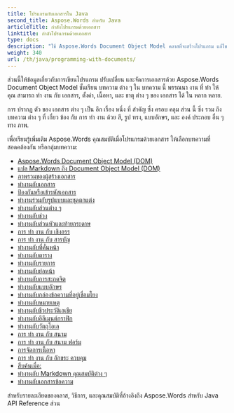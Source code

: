 ```yaml
---
title: โปรแกรมกับเอกสารใน Java
second_title: Aspose.Words สําหรับ Java
articleTitle: กําลังโปรแกรมด้วยเอกสาร
linktitle: กําลังโปรแกรมด้วยเอกสาร
type: docs
description: "ใช้ Aspose.Words Document Object Model คลาสที่จะสร้างโปรแกรม แก้ไข และจัดการเอกสารด้วย Java. ทํางานกับคุณสมบัติ, การตั้งค่า, และเนื้อหาของเอกสาร รวมถึงเอกสารที่ปรากฏผ่านการจัดการสี, รูปทรง, แบบอักษร และกราฟิกอื่น ๆ"
weight: 340
url: /th/java/programming-with-documents/
---
```


ส่วนนี้ให้ข้อมูลเกี่ยวกับการเขียนโปรแกรม ปรับเปลี่ยน และจัดการเอกสารด้วย Aspose.Words Document Object Model ชั้นเรียน บทความ ต่าง ๆ ใน บทความ นี้ พรรณนา งาน ที่ ทํา ให้ คุณ สามารถ ทํา งาน กับ เอกสาร, ตั้งค่า, เนื้อหา, และ ธาตุ ต่าง ๆ ของ เอกสาร ได้ ใน หลาก หลาย.

การ ปรากฏ ตัว ของ เอกสาร ต่าง ๆ เป็น อีก เรื่อง หนึ่ง ที่ สําคัญ ซึ่ง ครอบ คลุม ส่วน นี้ ซึ่ง รวม ถึง บทความ ต่าง ๆ ที่ เกี่ยว ข้อง กับ การ ทํา งาน ด้วย สี, รูป ทรง, แบบอักษร, และ องค์ ประกอบ อื่น ๆ ทาง ภาพ.

เพื่อเรียนรู้เพิ่มเติม Aspose.Words คุณสมบัติเมื่อโปรแกรมด้วยเอกสาร ให้เลือกบทความที่สอดคล้องกัน หรือกลุ่มบทความ:

- [Aspose.Words Document Object Model (DOM)](/words/th/java/aspose-words-document-object-model/)
- [แปล Markdown ถึง Document Object Model (DOM)](/words/th/java/translate-markdown-to-document-object-model/)
- [ภาพรวมของผู้สร้างเอกสาร](/words/th/java/document-builder-overview/)
- [ทํางานกับเอกสาร](/words/th/java/working-with-document/)
- [ป้องกันหรือเข้ารหัสเอกสาร](/words/th/java/protect-or-encrypt-a-document/)
- [ทํางานร่วมกับรูปแบบและชุดตกแต่ง](/words/java/working-with-styles/)
- [ทํางานกับส่วนต่าง ๆ](/words/th/java/working-with-sections/)
- [ทํางานกับช่วง](/words/th/java/working-with-ranges/)
- [ทํางานกับส่วนหัวและท้ายกระดาษ](/words/th/java/working-with-headers-and-footers/)
- [การ ทํา งาน กับ เชิงอรร](/words/th/java/working-with-footnote-and-endnote/)
- [การ ทํา งาน กับ สารบัญ](/words/th/java/working-with-table-of-contents/)
- [ทํางานกับที่คั่นหน้า](/words/th/java/working-with-bookmarks/)
- [ทํางานกับตาราง](/words/th/java/working-with-tables/)
- [ทํางานกับรายการ](/words/th/java/working-with-lists/)
- [ทํางานกับย่อหน้า](/words/th/java/working-with-paragraphs/)
- [ทํางานกับการสะกดจิต](/words/th/java/working-with-hyphenation/)
- [ทํางานกับแบบอักษร](/words/th/java/working-with-fonts/)
- [ทํางานกับกล่องข้อความที่อยู่เชื่อมโยง](/words/th/java/working-with-linked-textboxes/)
- [ทํางานกับหมายเหตุ](/words/th/java/working-with-comments/)
- [ทํางานกับชีวประวัติเอเชีย](/words/th/java/working-with-asian-typography/)
- [ทํางานกับอีลีเมนต์กราฟิก](/words/java/working-with-graphic-elements/)
- [ทํางานกับวัตถุโอเล](/words/th/java/working-with-ole-objects/)
- [การ ทํา งาน กับ สนาม](/words/th/java/working-with-fields/)
- [การ ทํา งาน กับ สนาม ฟอร์ม](/words/th/java/working-with-form-fields/)
- [การจัดการเนื้อหา](/words/java/contents-management/)
- [การ ทํา งาน กับ อักขระ ควบคุม](/words/th/java/working-with-control-characters/)
- [สืบค้นเมื่อ:](/words/th/java/working-with-vba-macros/)
- [ทํางานกับ Markdown คุณสมบัติต่าง ๆ](/words/th/java/working-with-markdown-features/)
- [ทํางานกับเอกสารข้อความ](/words/th/java/working-with-text-document/)

สําหรับรายละเอียดของคลาส, วิธีการ, และคุณสมบัติที่อ้างอิงถึง Aspose.Words สําหรับ Java API Reference ส่วน